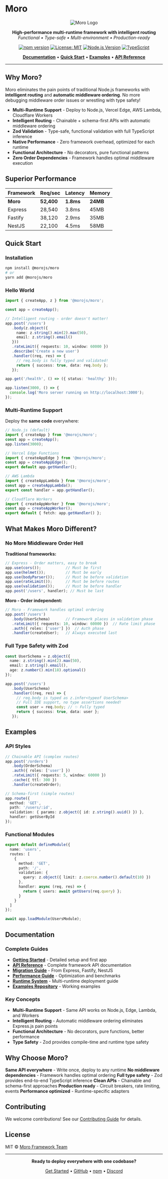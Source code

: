 # Moro

<div align="center">

![Moro Logo](https://img.shields.io/badge/MoroJS-2563eb?style=for-the-badge&logo=typescript&logoColor=white)

**High-performance multi-runtime framework with intelligent routing**
*Functional • Type-safe • Multi-environment • Production-ready*

[![npm version](https://badge.fury.io/js/@morojs%2Fmoro.svg)](https://badge.fury.io/js/@morojs%2Fmoro)
[![License: MIT](https://img.shields.io/badge/License-MIT-yellow.svg)](https://opensource.org/licenses/MIT)
[![Node.js Version](https://img.shields.io/badge/node-%3E%3D18.0.0-brightgreen)](https://nodejs.org/)
[![TypeScript](https://img.shields.io/badge/TypeScript-Ready-blue)](https://www.typescriptlang.org/)

[**Documentation**](./docs/) • [**Quick Start**](#quick-start) • [**Examples**](#examples) • [**API Reference**](./docs/API.md)

</div>

---

## Why Moro?

Moro eliminates the pain points of traditional Node.js frameworks with **intelligent routing** and **automatic middleware ordering**. No more debugging middleware order issues or wrestling with type safety!

- **Multi-Runtime Support** - Deploy to Node.js, Vercel Edge, AWS Lambda, Cloudflare Workers
- **Intelligent Routing** - Chainable + schema-first APIs with automatic middleware ordering
- **Zod Validation** - Type-safe, functional validation with full TypeScript inference
- **Native Performance** - Zero framework overhead, optimized for each runtime
- **Functional Architecture** - No decorators, pure functional patterns
- **Zero Order Dependencies** - Framework handles optimal middleware execution

## Superior Performance

| Framework | Req/sec | Latency | Memory |
|-----------|---------|---------|--------|
| **Moro**  | **52,400** | **1.8ms** | **24MB** |
| Express   | 28,540  | 3.8ms   | 45MB   |
| Fastify   | 38,120  | 2.9ms   | 35MB   |
| NestJS    | 22,100  | 4.5ms   | 58MB   |

## Quick Start

### Installation

```bash
npm install @morojs/moro
# or
yarn add @morojs/moro
```

### Hello World

```typescript
import { createApp, z } from '@morojs/moro';

const app = createApp();

// Intelligent routing - order doesn't matter!
app.post('/users')
   .body(z.object({
     name: z.string().min(2).max(50),
     email: z.string().email()
   }))
   .rateLimit({ requests: 10, window: 60000 })
   .describe('Create a new user')
   .handler((req, res) => {
     // req.body is fully typed and validated!
     return { success: true, data: req.body };
   });

app.get('/health', () => ({ status: 'healthy' }));

app.listen(3000, () => {
  console.log('Moro server running on http://localhost:3000');
});
```

### Multi-Runtime Support

Deploy the **same code** everywhere:

```typescript
// Node.js (default)
import { createApp } from '@morojs/moro';
const app = createApp();
app.listen(3000);

// Vercel Edge Functions
import { createAppEdge } from '@morojs/moro';
const app = createAppEdge();
export default app.getHandler();

// AWS Lambda
import { createAppLambda } from '@morojs/moro';
const app = createAppLambda();
export const handler = app.getHandler();

// Cloudflare Workers
import { createAppWorker } from '@morojs/moro';
const app = createAppWorker();
export default { fetch: app.getHandler() };
```

## What Makes Moro Different?

### **No More Middleware Order Hell**

**Traditional frameworks:**
```typescript
// Express - Order matters, easy to break
app.use(cors());           // Must be first
app.use(helmet());         // Must be early
app.use(bodyParser());     // Must be before validation
app.use(rateLimit());      // Must be before routes
app.use(validation());     // Must be before handler
app.post('/users', handler); // Must be last
```

**Moro - Order independent:**
```typescript
// Moro - Framework handles optimal ordering
app.post('/users')
   .body(UserSchema)       // Framework places in validation phase
   .rateLimit({ requests: 10, window: 60000 })  // Rate limit phase
   .auth({ roles: ['user'] })  // Auth phase
   .handler(createUser);   // Always executed last
```

### **Full Type Safety with Zod**

```typescript
const UserSchema = z.object({
  name: z.string().min(2).max(50),
  email: z.string().email(),
  age: z.number().min(18).optional()
});

app.post('/users')
   .body(UserSchema)
   .handler((req, res) => {
     // req.body is typed as z.infer<typeof UserSchema>
     // Full IDE support, no type assertions needed!
     const user = req.body; // ✨ Fully typed
     return { success: true, data: user };
   });
```

## Examples

### API Styles

```typescript
// Chainable API (complex routes)
app.post('/orders')
   .body(OrderSchema)
   .auth({ roles: ['user'] })
   .rateLimit({ requests: 5, window: 60000 })
   .cache({ ttl: 300 })
   .handler(createOrder);

// Schema-first (simple routes)
app.route({
  method: 'GET',
  path: '/users/:id',
  validation: { params: z.object({ id: z.string().uuid() }) },
  handler: getUserById
});
```

### Functional Modules

```typescript
export default defineModule({
  name: 'users',
  routes: [
    {
      method: 'GET',
      path: '/',
      validation: {
        query: z.object({ limit: z.coerce.number().default(10) })
      },
      handler: async (req, res) => {
        return { users: await getUsers(req.query) };
      }
    }
  ]
});

await app.loadModule(UsersModule);
```

## Documentation

### **Complete Guides**
- [**Getting Started**](./docs/GETTING_STARTED.md) - Detailed setup and first app
- [**API Reference**](./docs/API.md) - Complete framework API documentation
- [**Migration Guide**](./docs/MIGRATION.md) - From Express, Fastify, NestJS
- [**Performance Guide**](./docs/PERFORMANCE.md) - Optimization and benchmarks
- [**Runtime System**](./docs/RUNTIME.md) - Multi-runtime deployment guide
- [**Examples Repository**](../Moro-JS/examples/) - Working examples

### **Key Concepts**
- **Multi-Runtime Support** - Same API works on Node.js, Edge, Lambda, and Workers
- **Intelligent Routing** - Automatic middleware ordering eliminates Express.js pain points
- **Functional Architecture** - No decorators, pure functions, better performance
- **Type Safety** - Zod provides compile-time and runtime type safety

## Why Choose Moro?

**Same API everywhere** - Write once, deploy to any runtime
**No middleware dependencies** - Framework handles optimal ordering
**Full type safety** - Zod provides end-to-end TypeScript inference
**Clean APIs** - Chainable and schema-first approaches
**Production ready** - Circuit breakers, rate limiting, events
**Performance optimized** - Runtime-specific adapters

## Contributing

We welcome contributions! See our [Contributing Guide](./docs/CONTRIBUTING.md) for details.

## License

MIT © [Moro Framework Team](https://morojs.com)

---

<div align="center">

**Ready to deploy everywhere with one codebase?**

[Get Started](./docs/GETTING_STARTED.md) • [GitHub](https://github.com/Moro-JS/moro) • [npm](https://www.npmjs.com/package/@morojs/moro) • [Discord](https://morojs.com/discord)

</div>
